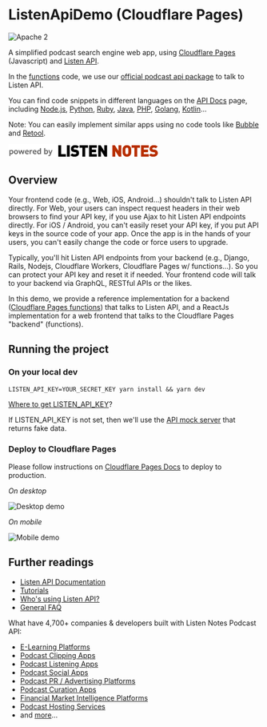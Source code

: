 # ListenApiDemo (Cloudflare Pages)

![Apache 2](https://img.shields.io/hexpm/l/plug.svg)

A simplified podcast search engine web app, using [Cloudflare Pages](https://pages.cloudflare.com/) (Javascript) and [Listen API](https://www.listennotes.com/api/).

In the [functions](https://developers.cloudflare.com/pages/platform/functions/) code, we use our [official podcast api package](https://github.com/ListenNotes/podcast-api-js) to talk to
Listen API.

You can find code snippets in different languages on the [API Docs](https://www.listennotes.com/api/docs/) page,
including [Node.js](https://github.com/ListenNotes/podcast-api-js),
[Python](https://github.com/ListenNotes/podcast-api-python),
[Ruby](https://github.com/ListenNotes/podcast-api-ruby),
[Java](https://github.com/ListenNotes/podcast-api-java),
[PHP](https://github.com/ListenNotes/podcast-api-php),
[Golang](https://github.com/ListenNotes/podcast-api-go),
[Kotlin](https://github.com/ListenNotes/podcast-api-kotlin)...

Note: You can easily implement similar apps using no code tools like [Bubble](https://www.listennotes.com/integrations/bubble/) and [Retool](https://www.listennotes.com/integrations/retool/).

<a href="https://www.listennotes.com/api/"><img src="https://raw.githubusercontent.com/ListenNotes/ListenApiDemo/master/web/src/powered_by_listennotes.png" width="300" /></a>

## Overview

Your frontend code (e.g., Web, iOS, Android...) shouldn't talk to Listen API directly.
For Web, your users can inspect request headers in their web browsers to find your API key,
if you use Ajax to hit Listen API endpoints directly.
For iOS / Android, you can't easily reset your API key, if you put API keys in the source code of your app.
Once the app is in the hands of your users, you can't easily change the code or force users to upgrade.

Typically, you'll hit Listen API endpoints from your backend (e.g., Django, Rails, Nodejs, Cloudflare Workers, Cloudflare Pages w/ functions...).
So you can protect your API key and reset it if needed.
Your frontend code will talk to your backend via GraphQL, RESTful APIs or the likes.

In this demo, we provide a reference implementation for a backend ([Cloudflare Pages functions](https://developers.cloudflare.com/pages/platform/functions/)) that talks to Listen API,
and a ReactJs implementation for a web frontend that talks to the Cloudflare Pages "backend" (functions).

## Running the project

### On your local dev

```
LISTEN_API_KEY=YOUR_SECRET_KEY yarn install && yarn dev
```

[Where to get LISTEN_API_KEY](https://help.listennotes.com/en/articles/3416436-how-to-get-an-api-token-of-listen-notes-api)?


If LISTEN_API_KEY is not set, then we'll use the [API mock server](https://www.listennotes.help/article/48-how-to-test-the-podcast-api-without-an-api-key) that returns fake data.

### Deploy to Cloudflare Pages

Please follow instructions on [Cloudflare Pages Docs](https://developers.cloudflare.com/pages/get-started/) to deploy to production.

*On desktop*

![Desktop demo](https://github.com/wenbinf/ListenApiDemo/blob/master/resources/desktop.png)

*On mobile*

<img src="https://github.com/wenbinf/ListenApiDemo/blob/master/resources/mobile.png" alt="Mobile demo" width="300">

## Further readings

* [Listen API Documentation](https://www.listennotes.com/api/docs/)
* [Tutorials](https://www.listennotes.com/api/tutorials/)
* [Who's using Listen API?](https://www.listennotes.com/api/apps/)
* [General FAQ](https://www.listennotes.com/api/faq/)

What have 4,700+ companies & developers built with Listen Notes Podcast API:

*   [E-Learning Platforms](https://www.listennotes.com/use-cases/elearning-platforms/)
*   [Podcast Clipping Apps](https://www.listennotes.com/use-cases/podcast-clipping-apps/)
*   [Podcast Listening Apps](https://www.listennotes.com/use-cases/podcast-listening-apps/)
*   [Podcast Social Apps](https://www.listennotes.com/use-cases/podcast-social-apps/)
*   [Podcast PR / Advertising Platforms](https://www.listennotes.com/use-cases/podcast-pr-advertising-platforms/)
*   [Podcast Curation Apps](https://www.listennotes.com/use-cases/podcast-curation-apps/)
*   [Financial Market Intelligence Platforms](https://www.listennotes.com/use-cases/financial-market-intelligence-platforms/)
*   [Podcast Hosting Services](https://www.listennotes.com/use-cases/podcast-hosting-services/)
*   and [more](https://www.listennotes.com/api/apps/)...
